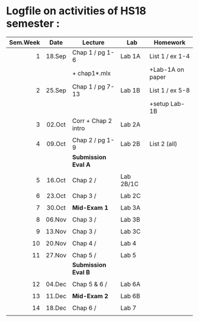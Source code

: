 Logfile on activities of HS18 semester :
========================================

| Sem.Week | Date   | Lecture              |  Lab     |  Homework          |
| --------:|:------:|----------------------| ---------|--------------------|
|    1     | 18.Sep | Chap 1 / pg 1-6      | Lab 1A   |  List 1 / ex 1-4   |
|          |        | + chap1*.mlx         |          |  +Lab-1A on paper  |
|    2     | 25.Sep | Chap 1 / pg 7-13     | Lab 1B   |  List 1 / ex 5-8   |
|          |        |                      |          |  +setup Lab-1B     |
|    3     | 02.Oct | Corr + Chap 2 intro  | Lab 2A   |                    |
|          |        |                      |          |                    |
|    4     | 09.Oct | Chap 2 / pg 1-9      | Lab 2B   | List 2 (all)       |
|          |        | **Submission Eval A**|          |                    |
|          |        |                      |          |                    |
|    5     | 16.Oct | Chap 2 /             | Lab 2B/1C|                    |
|          |        |                      |          |                    |
|    6     | 23.Oct |  Chap 3 /            | Lab 2C   |                    |
|          |        |                      |          |                    |
|    7     | 30.Oct | **Mid-Exam 1**       | Lab 3A   |                    |
|          |        |                      |          |                    |
|    8     | 06.Nov | Chap 3 /             | Lab 3B   |                    |
|          |        |                      |          |                    |
|    9     | 13.Nov | Chap 3 /             | Lab 3C   |                    |
|          |        |                      |          |                    |
|   10     | 20.Nov | Chap 4 /             | Lab 4    |                    |
|          |        |                      |          |                    |
|   11     | 27.Nov | Chap 5 /             | Lab 5    |                    |
|          |        | **Submission Eval B**|          |                    |
|          |        |                      |          |                    |
|   12     | 04.Dec | Chap 5 & 6 /         | Lab 6A   |                    |
|          |        |                      |          |                    |
|   13     | 11.Dec | **Mid-Exam 2**       | Lab 6B   |                    |
|          |        |                      |          |                    |
|   14     | 18.Dec | Chap 6 /             | Lab 7    |                    |
|          |        |                      |          |                    |
